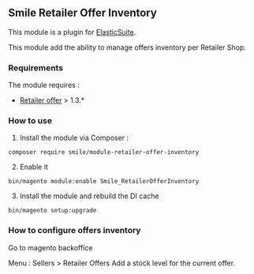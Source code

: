 ## Smile Retailer Offer Inventory 

This module is a plugin for [ElasticSuite](https://github.com/Smile-SA/elasticsuite).

This module add the ability to manage offers inventory per Retailer Shop.

### Requirements

The module requires :

- [Retailer offer](https://github.com/Smile-SA/magento2-module-retailer-offer) > 1.3.*

### How to use

1. Install the module via Composer :

``` composer require smile/module-retailer-offer-inventory ```

2. Enable it

``` bin/magento module:enable Smile_RetailerOfferInventory ```

3. Install the module and rebuild the DI cache

``` bin/magento setup:upgrade ```

### How to configure offers inventory

Go to magento backoffice

Menu : Sellers > Retailer Offers
   Add a stock level for the current offer.
